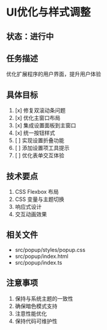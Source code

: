 # UI优化与样式调整

## 状态：进行中

## 任务描述
优化扩展程序的用户界面，提升用户体验

## 具体目标
1. [x] 修复双滚动条问题
2. [x] 优化主窗口布局
3. [x] 集成设置面板到主窗口
4. [x] 统一按钮样式
5. [ ] 实现设置折叠功能
6. [ ] 添加设置项工具提示
7. [ ] 优化表单交互体验

## 技术要点
1. CSS Flexbox 布局
2. CSS 变量与主题切换
3. 响应式设计
4. 交互动画效果

## 相关文件
- src/popup/styles/popup.css
- src/popup/index.html
- src/popup/index.ts

## 注意事项
1. 保持与系统主题的一致性
2. 确保暗色模式支持
3. 注意性能优化
4. 保持代码可维护性 